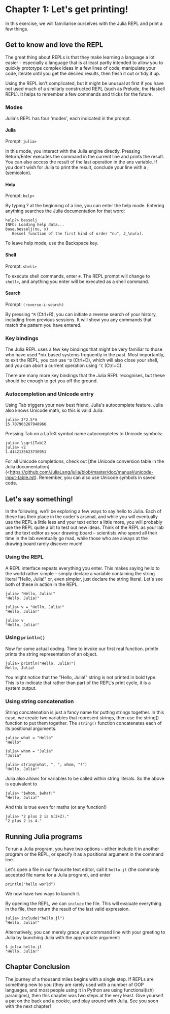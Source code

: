# Chapter 1: Let's get printing! 

In this exercise, we will familiarise ourselves with the Julia REPL and print a few things.

## Get to know and love the REPL

The great thing about REPLs is that they make learning a language a lot easier - especially a language that is at least partly intended to allow you to quickly prototype complex ideas in a few lines of code, manipulate your code, iterate until you get the desired results, then flesh it out or tidy it up.

Using the REPL isn't complicated, but it might be unusual at first if you have not used much of a similarly constructed REPL (such as Prelude, the Haskell REPL). It helps to remember a few commands and tricks for the future.

### Modes

Julia's REPL has four 'modes', each indicated in the prompt.

#### Julia

Prompt: `julia>`

In this mode, you interact with the Julia engine directly. Pressing Return/Enter executes the command in the current line and prints the result. You can also access the result of the last operation in the ans variable. If you don't wish for Julia to print the result, conclude your line with a ; (semicolon).

#### Help

Prompt: `help>`

By typing ? at the beginning of a line, you can enter the help mode. Entering anything searches the Julia documentation for that word:

    help?> besselj
    INFO: Loading help data...
    Base.besselj(nu, x)
       Bessel function of the first kind of order "nu", J_\nu(x).

To leave help mode, use the Backspace key.

#### Shell

Prompt: `shell>`

To execute shell commands, enter `#`. The REPL prompt will change to `shell>`, and anything you enter will be executed as a shell command.

#### Search

Prompt: `(reverse-i-search)`

By pressing `^R` (Ctrl+R), you can initiate a reverse search of your history, including from previous sessions. It will show you any commands that match the pattern you have entered.

### Key bindings

The Julia REPL uses a few key bindings that might be very familiar to those who have used *nix based systems frequently in the past. Most importantly, to exit the REPL, you can use `^D` (Ctrl+D), which will also close your shell, and you can abort a current operation using `^C` (Ctrl+C).

There are many more key bindings that the Julia REPL recognises, but these should be enough to get you off the ground.

### Autocompletion and Unicode entry

Using Tab triggers your new best friend, Julia's autocomplete feature. Julia also knows Unicode math, so this is valid Julia:

    julia> 2*2.5*π
    15.707963267948966

Pressing Tab on a LaTeX symbol name autocompletes to Unicode symbols:

    julia> \sqrt[Tab]2 
    julia> √2 
    1.4142135623730951

For all Unicode completions, check out [the Unicode conversion table in the Julia documentation](<https://github.com/JuliaLang/julia/blob/master/doc/manual/unicode-input-table.rst). Remember, you can also use Unicode symbols in saved code.

## Let's say something!

In the following, we'll be exploring a few ways to say hello to Julia. Each of these has their place in the coder's arsenal, and while you will eventually use the REPL a little less and your text editor a little more, you will probably use the REPL quite a bit to test out new ideas. Think of the REPL as your lab and the text editor as your drawing board – scientists who spend all their time in the lab eventually go mad, while those who are always at the drawing board rarely discover much!

### Using the REPL

A REPL interface repeats everything you enter. This makes saying hello to the world rather simple – simply declare a variable containing the string literal "Hello, Julia!" or, even simpler, just declare the string literal. Let's see both of these in action in the REPL.

    julia> "Hello, Julia!"
    "Hello, Julia!"

    julia> v = "Hello, Julia!"
    "Hello, Julia!"

    julia> v
    "Hello, Julia!"

### Using `println()`

Now for some actual coding. Time to invoke our first real function. println prints the string representation of an object.

    julia> println("Hello, Julia!")
    Hello, Julia!

You might notice that the "Hello, Julia!" string is not printed in bold type. This is to indicate that rather than part of the REPL's print cycle, it is a system output.

### Using string concatenation

String concatenation is just a fancy name for putting strings together. In this case, we create two variables that represent strings, then use the string() function to put them together. The `string()` function concatenates each of its positional arguments.

    julia> what = "Hello"
    "Hello"

    julia> whom = "Julia"
    "Julia"

    julia> string(what, ", ", whom, "!")
    "Hello, Julia!"

Julia also allows for variables to be called within string literals. So the above is equivalent to

    julia> "$whom, $what!"
    "Hello, Julia!"

And this is true even for maths (or any function!)

    julia> "2 plus 2 is $(2+2)."
    "2 plus 2 is 4."


## Running Julia programs

To run a Julia program, you have two options – either include it in another program or the REPL, or specify it as a positional argument in the command line.

Let's open a file in our favourite text editor, call it `hello.jl` (the commonly accepted file name for a Julia program), and enter

	println("hello world")

We now have two ways to launch it.

By opening the REPL, we can `include` the file. This will evaluate everything in the file, then return the result of the last valid expression.

	julia> include("hello.jl")
	"Hello, Julia!"

Alternatively, you can merely grace your command line with your greeting to Julia by launching Julia with the appropriate argument:

    $ julia hello.jl
	"Hello, Julia!"


## Chapter Conclusion

The journey of a thousand miles begins with a single step. If REPLs are something new to you (they are rarely used with a number of OOP languages, and most people using it in Python are using functional(ish) paradigms), then this chapter was two steps at the very least. Give yourself a pat on the back and a cookie, and play around with Julia. See you soon with the next chapter!

